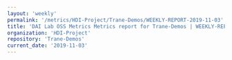 ```yaml
---
layout: 'weekly'
permalink: '/metrics/HDI-Project/Trane-Demos/WEEKLY-REPORT-2019-11-03'
title: 'DAI Lab OSS Metrics Metrics report for Trane-Demos | WEEKLY-REPORT-2019-11-03'
organization: 'HDI-Project'
repository: 'Trane-Demos'
current_date: '2019-11-03'
---
```

